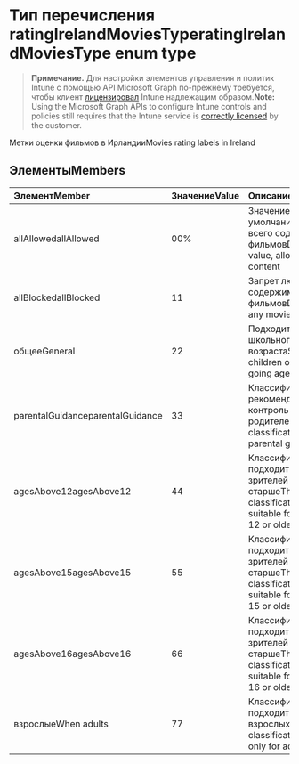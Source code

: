 # <a name="ratingirelandmoviestype-enum-type"></a><span data-ttu-id="4bd72-101">Тип перечисления ratingIrelandMoviesType</span><span class="sxs-lookup"><span data-stu-id="4bd72-101">ratingIrelandMoviesType enum type</span></span>

> <span data-ttu-id="4bd72-102">**Примечание.** Для настройки элементов управления и политик Intune с помощью API Microsoft Graph по-прежнему требуется, чтобы клиент [лицензировал](https://go.microsoft.com/fwlink/?linkid=839381) Intune надлежащим образом.</span><span class="sxs-lookup"><span data-stu-id="4bd72-102">**Note:** Using the Microsoft Graph APIs to configure Intune controls and policies still requires that the Intune service is [correctly licensed](https://go.microsoft.com/fwlink/?linkid=839381) by the customer.</span></span>

<span data-ttu-id="4bd72-103">Метки оценки фильмов в Ирландии</span><span class="sxs-lookup"><span data-stu-id="4bd72-103">Movies rating labels in Ireland</span></span>
## <a name="members"></a><span data-ttu-id="4bd72-104">Элементы</span><span class="sxs-lookup"><span data-stu-id="4bd72-104">Members</span></span>
|<span data-ttu-id="4bd72-105">Элемент</span><span class="sxs-lookup"><span data-stu-id="4bd72-105">Member</span></span>|<span data-ttu-id="4bd72-106">Значение</span><span class="sxs-lookup"><span data-stu-id="4bd72-106">Value</span></span>|<span data-ttu-id="4bd72-107">Описание</span><span class="sxs-lookup"><span data-stu-id="4bd72-107">Description</span></span>|
|:---|:---|:---|
|<span data-ttu-id="4bd72-108">allAllowed</span><span class="sxs-lookup"><span data-stu-id="4bd72-108">allAllowed</span></span>|<span data-ttu-id="4bd72-109">0</span><span class="sxs-lookup"><span data-stu-id="4bd72-109">0%</span></span>|<span data-ttu-id="4bd72-110">Значение по умолчанию, допуск всего содержимого фильмов</span><span class="sxs-lookup"><span data-stu-id="4bd72-110">Default value, allow all movies content</span></span>|
|<span data-ttu-id="4bd72-111">allBlocked</span><span class="sxs-lookup"><span data-stu-id="4bd72-111">allBlocked</span></span>|<span data-ttu-id="4bd72-112">1</span><span class="sxs-lookup"><span data-stu-id="4bd72-112">1</span></span>|<span data-ttu-id="4bd72-113">Запрет любого содержимого фильмов</span><span class="sxs-lookup"><span data-stu-id="4bd72-113">Do not allow any movies content</span></span>|
|<span data-ttu-id="4bd72-114">общее</span><span class="sxs-lookup"><span data-stu-id="4bd72-114">General</span></span>|<span data-ttu-id="4bd72-115">2</span><span class="sxs-lookup"><span data-stu-id="4bd72-115">2</span></span>|<span data-ttu-id="4bd72-116">Подходит для детей школьного возраста</span><span class="sxs-lookup"><span data-stu-id="4bd72-116">Suitable for children of school going age</span></span>|
|<span data-ttu-id="4bd72-117">parentalGuidance</span><span class="sxs-lookup"><span data-stu-id="4bd72-117">parentalGuidance</span></span>|<span data-ttu-id="4bd72-118">3</span><span class="sxs-lookup"><span data-stu-id="4bd72-118">3</span></span>|<span data-ttu-id="4bd72-119">Классификация PG — рекомендуется контроль родителей</span><span class="sxs-lookup"><span data-stu-id="4bd72-119">The PG classification advises parental guidance</span></span>|
|<span data-ttu-id="4bd72-120">agesAbove12</span><span class="sxs-lookup"><span data-stu-id="4bd72-120">agesAbove12</span></span>|<span data-ttu-id="4bd72-121">4</span><span class="sxs-lookup"><span data-stu-id="4bd72-121">4</span></span>|<span data-ttu-id="4bd72-122">Классификация 12A подходит для зрителей 12 лет и старше</span><span class="sxs-lookup"><span data-stu-id="4bd72-122">The 12A classification is suitable for viewers of 12 or older</span></span>|
|<span data-ttu-id="4bd72-123">agesAbove15</span><span class="sxs-lookup"><span data-stu-id="4bd72-123">agesAbove15</span></span>|<span data-ttu-id="4bd72-124">5</span><span class="sxs-lookup"><span data-stu-id="4bd72-124">5</span></span>|<span data-ttu-id="4bd72-125">Классификация 15A подходит для зрителей 15 лет и старше</span><span class="sxs-lookup"><span data-stu-id="4bd72-125">The 15A classification is suitable for viewers of 15 or older</span></span>|
|<span data-ttu-id="4bd72-126">agesAbove16</span><span class="sxs-lookup"><span data-stu-id="4bd72-126">agesAbove16</span></span>|<span data-ttu-id="4bd72-127">6</span><span class="sxs-lookup"><span data-stu-id="4bd72-127">6</span></span>|<span data-ttu-id="4bd72-128">Классификация 16 подходит для зрителей 16 лет и старше</span><span class="sxs-lookup"><span data-stu-id="4bd72-128">The 16 classification is suitable for viewers of 16 or older</span></span>|
|<span data-ttu-id="4bd72-129">взрослые</span><span class="sxs-lookup"><span data-stu-id="4bd72-129">When adults</span></span>|<span data-ttu-id="4bd72-130">7</span><span class="sxs-lookup"><span data-stu-id="4bd72-130">7</span></span>|<span data-ttu-id="4bd72-131">Классификация 18 подходит только для взрослых</span><span class="sxs-lookup"><span data-stu-id="4bd72-131">The 18 classification, suitable only for adults</span></span>|



